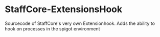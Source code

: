 # StaffCore-ExtensionsHook
Sourcecode of StaffCore's very own Extensionhook. Adds the ability to hook on processes in the spigot environment
